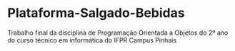 # Plataforma-Salgado-Bebidas
Trabalho final da disciplina de Programação Orientada a Objetos do 2º ano do curso técnico em informática do IFPR Campus Pinhais
